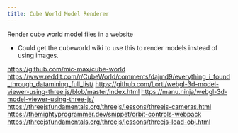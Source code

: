 ```yaml
---
title: Cube World Model Renderer
---
```


Render cube world model files in a website

- Could get the cubeworld wiki to use this to render models instead of using images.

<https://github.com/mic-max/cube-world>
<https://www.reddit.com/r/CubeWorld/comments/dajmd9/everything_i_found_through_datamining_full_list/>
<https://github.com/Lorti/webgl-3d-model-viewer-using-three.js/blob/master/index.html>
<https://manu.ninja/webgl-3d-model-viewer-using-three-js/>
<https://threejsfundamentals.org/threejs/lessons/threejs-cameras.html>
<https://themightyprogrammer.dev/snippet/orbit-controls-webpack>
<https://threejsfundamentals.org/threejs/lessons/threejs-load-obj.html>
